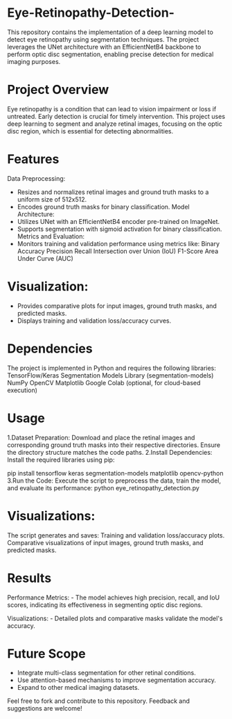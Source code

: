 # Eye-Retinopathy-Detection-
This repository contains the implementation of a deep learning model to detect eye retinopathy using segmentation techniques. The project leverages the UNet architecture with an EfficientNetB4 backbone to perform optic disc segmentation, enabling precise detection for medical imaging purposes.

# Project Overview
Eye retinopathy is a condition that can lead to vision impairment or loss if untreated. Early detection is crucial for timely intervention. This project uses deep learning to segment and analyze retinal images, focusing on the optic disc region, which is essential for detecting abnormalities.

# Features
Data Preprocessing:
  - Resizes and normalizes retinal images and ground truth masks to a uniform size of 512x512.
  - Encodes ground truth masks for binary classification.
Model Architecture:
  - Utilizes UNet with an EfficientNetB4 encoder pre-trained on ImageNet.
  - Supports segmentation with sigmoid activation for binary classification.
Metrics and Evaluation:
 - Monitors training and validation performance using metrics like:
      Binary Accuracy
      Precision
      Recall
      Intersection over Union (IoU)
      F1-Score
      Area Under Curve (AUC)
   
# Visualization:
  - Provides comparative plots for input images, ground truth masks, and predicted masks.
  - Displays training and validation loss/accuracy curves.

# Dependencies
The project is implemented in Python and requires the following libraries:
  TensorFlow/Keras
  Segmentation Models Library (segmentation-models)
  NumPy
  OpenCV
  Matplotlib
  Google Colab (optional, for cloud-based execution)

# Usage
1.Dataset Preparation:
  Download and place the retinal images and corresponding ground truth masks into their respective directories.
  Ensure the directory structure matches the code paths.
2.Install Dependencies: Install the required libraries using pip:

pip install tensorflow keras segmentation-models matplotlib opencv-python
3.Run the Code: Execute the script to preprocess the data, train the model, and evaluate its performance:
python eye_retinopathy_detection.py

# Visualizations:
  The script generates and saves:
    Training and validation loss/accuracy plots.
    Comparative visualizations of input images, ground truth masks, and predicted masks.

# Results
  Performance Metrics:
    - The model achieves high precision, recall, and IoU scores, indicating its effectiveness in segmenting optic disc regions.

  Visualizations:
    - Detailed plots and comparative masks validate the model's accuracy.

# Future Scope
- Integrate multi-class segmentation for other retinal conditions.
- Use attention-based mechanisms to improve segmentation accuracy.
- Expand to other medical imaging datasets.
  
Feel free to fork and contribute to this repository. Feedback and suggestions are welcome!

